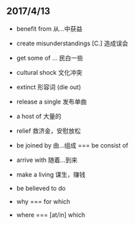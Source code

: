 ## 2017/4/13

+ benefit from 从...中获益

+ create misunderstandings \[C.\] 造成误会

+ get some of ... 民白一些

+ cultural shock 文化冲突

+ extinct 形容词 (die out)

+ release a single 发布单曲

+ a host of 大量的

+ relief 救济金，安慰放松

+ be joined by 由...组成 === be consist of

+ arrive with 随着...到来

+ make a living 谋生，赚钱

+ be believed to do

+ why === for which

+ where === \[at/in\] which
